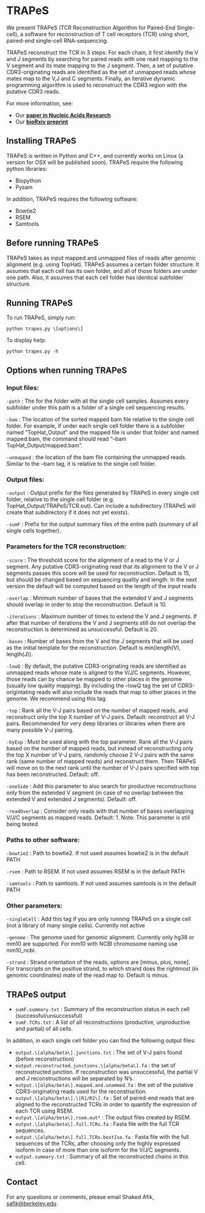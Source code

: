 # TRAPeS

We present TRAPeS (TCR Reconstruction Algorithm for Paired-End Single-cell), a software for reconstruction of T cell receptors (TCR) using short, paired-end single-cell RNA-sequencing.   

TRAPeS reconstruct the TCR in 3 steps: For each chain, it first identify the V and J segments by searching for paired reads with one read mapping to the V segment and its mate mapping to the J segment. Then, a set of putative CDR3-originating reads are identified as the set of unmapped reads whose mates map to the V,J and C segments. Finally, an iterative dynamic programming algorithm is used to reconstruct the CDR3 region with the putative CDR3 reads.   

For more information, see:

* Our **[paper in Nucleic Acids Research](https://academic.oup.com/nar/article-lookup/doi/10.1093/nar/gkx615)**  
* Our **[bioRxiv preprint](http://biorxiv.org/content/early/2016/08/31/072744)**  


## Installing TRAPeS   

TRAPeS is written in Python and C++, and currently works on Linux (a version for OSX will be published soon). TRAPeS require the following python libraries:   

* Biopython   
* Pysam   

In addition, TRAPeS requires the following software:  

* Bowtie2    
* RSEM   
* Samtools  


## Before running TRAPeS  

TRAPeS takes as input mapped and unmapped files of reads after genomic alignment (e.g. using TopHat).
TRAPeS assumes a certain folder structure: It assumes that each cell has its own folder, and all of those folders are under one path. Also, it assumes that each cell folder has identical subfolder structure.

 
## Running TRAPeS 

To run TRAPeS, simply run:
 
```
python trapes.py \[options\] 
```

To display help: 

```
python trapes.py -h
```
 

## Options when running TRAPeS 


### Input files:

`-path` : The for the folder with all the single cell samples. Assumes every subfolder under this path is a folder of a single cell sequencing results.   

`-bam` : The location of the sorted mapped bam file relative to the single cell folder. For example, if under each single cell folder there is a subfolder named “TopHat\_Output” and the mapped file is under that folder and named mapped.bam, the command should read “–bam TopHat\_Output/mapped.bam”.   

`-unmapped` : the location of the bam file containing the unmapped reads. Similar to the –bam tag, it is relative to the single cell folder. 


### Output files:

`-output` : Output prefix for the files generated by TRAPeS in every single cell folder, relative to the single cell folder (e.g. TopHat_Output/TRAPeS/TCR.out). Can include a subdirectory (TRAPeS will create that subdirectory if it does not yet exists). 

`-sumF` : Prefix for the output summary files of the entire path (summary of all single cells together). 


### Parameters for the TCR reconstruction:

`-score` : The threshold score for the alignment of a read to the V or J segment. Any putative CDR3-originating read that its alignment to the V or J segments passes this score will be used for reconstruction. Default is 15, but should be changed based on sequencing quality and length. In the next version the default will be computed based on the length of the input reads 

`-overlap` : Minimum number of bases that the extended V and J segments should overlap in order to stop the reconstruction. Default is 10. 

`-iterations` : Maximum number of times to extend the V and J segments. If after that number of iterations the V and J segments still do not overlap the reconstruction is determined as unsuccessful. Default is 20.   

`-bases` : Number of bases from the V and the J segments that will be used as the initial template for the reconstruction. Default is min(length(V), length(J)). 

`-lowQ`	: By default, the putative CDR3-originating reads are identified as unmapped reads whose mate is aligned to the V/J/C segments. However, those reads can by chance be mapped to other places in the genome (usually low quality mapping). By including the –lowQ tag the set of CDR3-origintating reads will also include the reads that map to other places in the genome. We recommend using this tag. 

`-top` : Rank all the V-J pairs based on the number of mapped reads, and reconstruct only the top X number of V-J pairs. Default: reconstruct all V-J pairs. Recommended for very deep libraries or libraries when there are many possible V-J pairing. 

`-byExp` : Must be used along with the top parameter. Rank all the V-J pairs based on the number of mapped reads, but instead of reconstructing only the top X number of V-J pairs, randomly choose 2 V-J pairs with the same rank (same number of mapped reads) and reconstruct them. Then TRAPeS will move on to the next rank until the number of V-J pairs specified with top has been reconstructed. Default: off. 

`-oneSide` : Add this parameter to also search for productive reconstructions only from the extended V segment (in case of no overlap between the extended V and extended J segments). Default: off. 

`-readOverlap` : Consider only reads with that number of bases overlapping V/J/C segments as mapped reads. Default: 1. Note: This parameter is still being tested 


### Paths to other software: 

`-bowtie2` : Path to bowtie2. If not used assumes bowtie2 is in the default PATH 

`-rsem` : Path to RSEM. If not used assumes RSEM is in the default PATH 

`-samtools` : Path to samtools. If not used assumes samtools is in the default PATH 


### Other parameters:

`-singleCell` : Add this tag if you are only running TRAPeS on a single cell (not a library of many single cells). Currently not active 

`-genome` : The genome used for genomic alignment. Currently only hg38 or mm10 are supported. For mm10 with NCBI chromosome naming use mm10_ncbi. 

`-strand` : Strand orientation of the reads, options are [minus, plus, none]. For transcripts on the positive strand, to which strand does the rightmost (in genomic coordinates) mate of the read map to. Default is minus. 


## TRAPeS output

* `sumF.summary.txt` : Summary of the reconstruction status in each cell (successful/unsuccessful)    
* `sumF.TCRs.txt` : A list of all reconstructions (productive, unproductive and partial) of all cells.     

In addition, in each single cell folder you can find the following output files:   

* `output.\[alpha/beta\].junctions.txt` : The set of V-J pairs found (before reconstruction)      
* `output.reconstructed.junctions.\[alpha/beta\].fa` : the set of reconstructed junction. If reconstruction was unsuccessful, the partial V and J reconstructions will be separated by N’s.     
* `output.\[alpha/beta\].mapped.and.unammed.fa` : the set of the putative CDR3-originating reads used for the reconstruction.    
* `output.\[alpha/beta\].\[R1/R2\].fa` : Set of paired-end reads that are aligned to the reconstructed TCRs in order to quantify the expression of each TCR using RSEM.    
* `output.\[alpha/beta\].rsem.out*` : The output files created by RSEM.      
* `output.\[alpha/beta\].full.TCRs.fa` : Fasta file with the full TCR sequences.    
* `output.\[alpha/beta\].full.TCRs.bestIso.fa` : Fasta file with the full sequences of the TCRs, after choosing only the highly expressed isoform in case of more than one isoform for the V/J/C segments.   
* `output.summary.txt` : Summary of all the reconstructed chains in this cell.    


## Contact 

For any questions or comments, please email Shaked Afik, safik@berkeley.edu.
